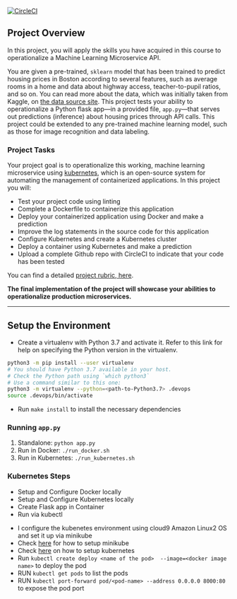 [![CircleCI](https://dl.circleci.com/status-badge/img/gh/cwizard2011/udacity_alx_project4/tree/main.svg?style=svg)](https://dl.circleci.com/status-badge/redirect/gh/cwizard2011/udacity_alx_project4/tree/main)

## Project Overview

In this project, you will apply the skills you have acquired in this course to operationalize a Machine Learning Microservice API. 

You are given a pre-trained, `sklearn` model that has been trained to predict housing prices in Boston according to several features, such as average rooms in a home and data about highway access, teacher-to-pupil ratios, and so on. You can read more about the data, which was initially taken from Kaggle, on [the data source site](https://www.kaggle.com/c/boston-housing). This project tests your ability to operationalize a Python flask app—in a provided file, `app.py`—that serves out predictions (inference) about housing prices through API calls. This project could be extended to any pre-trained machine learning model, such as those for image recognition and data labeling.

### Project Tasks

Your project goal is to operationalize this working, machine learning microservice using [kubernetes](https://kubernetes.io/), which is an open-source system for automating the management of containerized applications. In this project you will:
* Test your project code using linting
* Complete a Dockerfile to containerize this application
* Deploy your containerized application using Docker and make a prediction
* Improve the log statements in the source code for this application
* Configure Kubernetes and create a Kubernetes cluster
* Deploy a container using Kubernetes and make a prediction
* Upload a complete Github repo with CircleCI to indicate that your code has been tested

You can find a detailed [project rubric, here](https://review.udacity.com/#!/rubrics/2576/view).

**The final implementation of the project will showcase your abilities to operationalize production microservices.**

---

## Setup the Environment

* Create a virtualenv with Python 3.7 and activate it. Refer to this link for help on specifying the Python version in the virtualenv. 
```bash
python3 -m pip install --user virtualenv
# You should have Python 3.7 available in your host. 
# Check the Python path using `which python3`
# Use a command similar to this one:
python3 -m virtualenv --python=<path-to-Python3.7> .devops
source .devops/bin/activate
```
* Run `make install` to install the necessary dependencies

### Running `app.py`

1. Standalone:  `python app.py`
2. Run in Docker:  `./run_docker.sh`
3. Run in Kubernetes:  `./run_kubernetes.sh`

### Kubernetes Steps
* Setup and Configure Docker locally
* Setup and Configure Kubernetes locally
* Create Flask app in Container
* Run via kubectl
- I configure the kubenetes environment using cloud9 Amazon Linux2 OS and set it up via minikube
- Check [here](https://kubernetes.io/docs/tutorials/hello-minikube/) for how to setup minikube
- Check [here](https://kubernetes.io/docs/tasks/tools/install-kubectl-linux/) on how to setup kubernetes
- Run `kubectl create deploy <name of the pod>  --image=<docker image name>` to deploy the pod
- RUN `kubectl get pods` to list the pods
- RUN `kubectl port-forward pod/<pod-name> --address 0.0.0.0 8000:80` to expose the pod port

